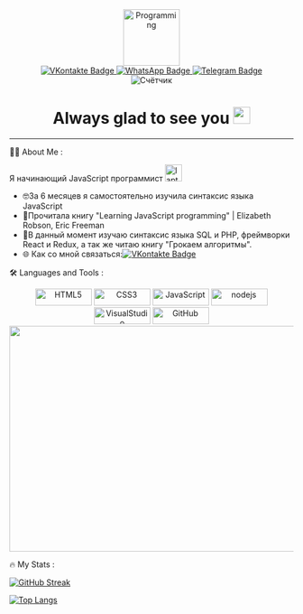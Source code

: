 <div align="center" id="header">
  <img src="https://media.giphy.com/media/Jz7eUZut4DSl04bz2q/giphy.gif"
  width="100"/ alt="Programming">
</div>

<div align="center" id="badges">
  <a href="https://vk.com/id624685918">
    <img
      src="https://img.shields.io/badge/VKontakte-blue?style=for-the-badge&logo=VKontakte&logoColor=white"
      alt="VKontakte Badge"
    />
  </a>
  <a href="https://wa.me/79162476495">
    <img
      src="https://img.shields.io/badge/WhatsApp-green?style=for-the-badge&logo=WhatsApp&logoColor=white"
      alt="WhatsApp Badge"
    />
  </a>
  <a href="https://t.me/Sneganna_snow">
    <img
      src="https://img.shields.io/badge/Telegram-blue?style=for-the-badge&logo=Telegram&logoColor=white"
      alt="Telegram Badge"
    />
  </a>
</div>

<div align="center">
  <img
    src="https://komarev.com/ghpvc/?username=SnejannaTumanova&style=flat-square&color=green"
    alt="Счётчик"
  />
  <h1>
    Always glad to see you
    <img
      src="https://media.giphy.com/media/hvRJCLFzcasrR4ia7z/giphy.gif"
      width="30px"
    />
  </h1>
</div>

<hr align="center" width="100%" size="50" color="#19ff19" />

:woman_technologist: About Me :

Я начинающий JavaScript программист
<img
  src="https://media.giphy.com/media/d3MLdIYIHup9Q2xG/giphy.gif"
  width="30"
  alt="laptop"
/>

- :nerd_face:За 6 месяцев я самостоятельно изучила синтаксис языка JavaScript 
- :100:Прочитала книгу "Learning JavaScript programming" | Elizabeth Robson, Eric
Freeman 
- :brain:В данный момент изучаю синтаксис языка SQL и PHP, фреймворки
React и Redux, а так же читаю книгу "Грокаем алгоритмы". 
- :globe_with_meridians: Как со мной связаться:[![VKontakte
Badge](https://img.shields.io/badge/-VKontakte-blue?style=flat&logo=VKontakte&logoColor=white)](https://vk.com/id624685918)

:hammer_and_wrench: Languages and Tools :

<div align="center" id="icons">
  <img
    src="https://camo.githubusercontent.com/7947a9da4d569e7aa0264625efd420377b5466fd1620c5dd7cb525db2a358c91/68747470733a2f2f696d672e736869656c64732e696f2f62616467652f48544d4c352532302d2532334533344632362e7376673f6c6f676f3d68746d6c35266c6f676f436f6c6f723d7768697465"
    title="HTML5"
    alt="HTML5"
    width="100"
    height="30"
  />
  <img
    src="https://camo.githubusercontent.com/c8733604360c25e4cf34c8415bf9093104206dccd164b2a1cd7d1e2711d4d4f8/68747470733a2f2f696d672e736869656c64732e696f2f62616467652f4353532532302d2532333135373242362e7376673f6c6f676f3d63737333266c6f676f436f6c6f723d7768697465"
    title="CSS3"
    alt="CSS3"
    width="100"
    height="30"
  />
  <img
    src="https://camo.githubusercontent.com/7a48ad3028bc23b33e755e555609a4ccdd3ba1ef6fb92aa2214eea10e3b7e184/68747470733a2f2f696d672e736869656c64732e696f2f62616467652f4a6176615363726970742532302d2532334637444631452e7376673f6c6f676f3d6a617661736372697074266c6f676f436f6c6f723d626c61636b"
    title="JavaScript"
    alt="JavaScript"
    width="100"
    height="30"
  />
  <img
  src="https://camo.githubusercontent.com/441ef92f4ca6ed08f5179c92de1db983e255289755d138acddb23c503f54fc9c/68747470733a2f2f696d672e736869656c64732e696f2f62616467652f2d4e6f64652e6a732d3035313232413f7374796c653d666c6174266c6f676f3d6e6f64652e6a73"
  title="nodejs"
  alt="nodejs"
  width="100"
  height="30"
  />
  <img
    src="https://camo.githubusercontent.com/1ca4fca85fcdf590edd7002c02ded299502daa79309d0656859b69d55a1c1fa9/68747470733a2f2f696d672e736869656c64732e696f2f62616467652f2d56697375616c25323053747564696f253230436f64652d3035313232413f7374796c653d666c6174266c6f676f3d76697375616c2d73747564696f2d636f6465266c6f676f436f6c6f723d303037414343"
    title="VisualStudio"
    alt="VisualStudio"
    width="100"
    height="30"
  />
  <img
    src="https://camo.githubusercontent.com/247482f492e6ae85ac3ff395730acfdf85d3b98198096e772da9fb315de1f484/68747470733a2f2f696d672e736869656c64732e696f2f62616467652f4769742d4630353033323f7374796c653d666c6174266c6f676f3d676974266c6f676f436f6c6f723d7768697465"
    title="GitHub"
    alt="GitHub"
    width="100"
    height="30"
  />
</div>

<div align="center" id="header">
  <img
    src="https://media.giphy.com/media/RkX2zcpO79EAf82ESl/giphy.gif"
    width="600"
    height="400"
  />
</div>

:fire: My Stats : 

[![GitHub
Streak](http://github-readme-streak-stats.herokuapp.com?user=SnejannaTumanova&theme=dark&background=000000)](https://git.io/streak-stats)

[![Top
Langs](https://github-readme-stats.vercel.app/api/top-langs/?username=SnejannaTumanova&layout=compact&theme=vision-friendly-dark)](https://github.com/anuraghazra/github-readme-stats)
